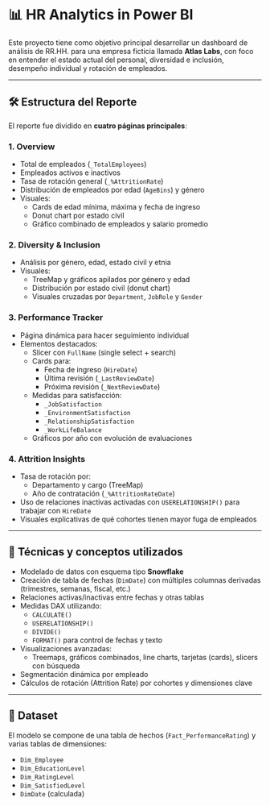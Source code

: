 # 📊 HR Analytics in Power BI

Este proyecto tiene como objetivo principal desarrollar un dashboard de análisis de RR.HH. para una empresa ficticia llamada **Atlas Labs**, con foco en entender el estado actual del personal, diversidad e inclusión, desempeño individual y rotación de empleados.

---

## 🛠️ Estructura del Reporte

El reporte fue dividido en **cuatro páginas principales**:

### 1. **Overview**
- Total de empleados (`_TotalEmployees`)
- Empleados activos e inactivos
- Tasa de rotación general (`_%AttritionRate`)
- Distribución de empleados por edad (`AgeBins`) y género
- Visuales:
  - Cards de edad mínima, máxima y fecha de ingreso
  - Donut chart por estado civil
  - Gráfico combinado de empleados y salario promedio

### 2. **Diversity & Inclusion**
- Análisis por género, edad, estado civil y etnia
- Visuales:
  - TreeMap y gráficos apilados por género y edad
  - Distribución por estado civil (donut chart)
  - Visuales cruzadas por `Department`, `JobRole` y `Gender`

### 3. **Performance Tracker**
- Página dinámica para hacer seguimiento individual
- Elementos destacados:
  - Slicer con `FullName` (single select + search)
  - Cards para:
    - Fecha de ingreso (`HireDate`)
    - Última revisión (`_LastReviewDate`)
    - Próxima revisión (`_NextReviewDate`)
  - Medidas para satisfacción:
    - `_JobSatisfaction`
    - `_EnvironmentSatisfaction`
    - `_RelationshipSatisfaction`
    - `_WorkLifeBalance`
  - Gráficos por año con evolución de evaluaciones

### 4. **Attrition Insights**
- Tasa de rotación por:
  - Departamento y cargo (TreeMap)
  - Año de contratación (`_%AttritionRateDate`)
- Uso de relaciones inactivas activadas con `USERELATIONSHIP()` para trabajar con `HireDate`
- Visuales explicativas de qué cohortes tienen mayor fuga de empleados

---

## 🧠 Técnicas y conceptos utilizados

- Modelado de datos con esquema tipo **Snowflake**
- Creación de tabla de fechas (`DimDate`) con múltiples columnas derivadas (trimestres, semanas, fiscal, etc.)
- Relaciones activas/inactivas entre fechas y otras tablas
- Medidas DAX utilizando:
  - `CALCULATE()`
  - `USERELATIONSHIP()`
  - `DIVIDE()`
  - `FORMAT()` para control de fechas y texto
- Visualizaciones avanzadas:
  - Treemaps, gráficos combinados, line charts, tarjetas (cards), slicers con búsqueda
- Segmentación dinámica por empleado
- Cálculos de rotación (Attrition Rate) por cohortes y dimensiones clave

---

## 🧩 Dataset

El modelo se compone de una tabla de hechos (`Fact_PerformanceRating`) y varias tablas de dimensiones:
- `Dim_Employee`
- `Dim_EducationLevel`
- `Dim_RatingLevel`
- `Dim_SatisfiedLevel`
- `DimDate` (calculada)
